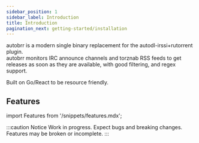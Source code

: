 ```yaml
---
sidebar_position: 1
sidebar_label: Introduction
title: Introduction
pagination_next: getting-started/installation
---
```


autobrr is a modern single binary replacement for the autodl-irssi+rutorrent plugin.  
autobrr monitors IRC announce channels and torznab RSS feeds to get releases as soon as they are available, with good filtering, and regex support.

Built on Go/React to be resource friendly.

## Features

import Features from '/snippets/features.mdx';

<Features/>

:::caution Notice
Work in progress. Expect bugs and breaking changes. Features may be broken or incomplete.
:::
